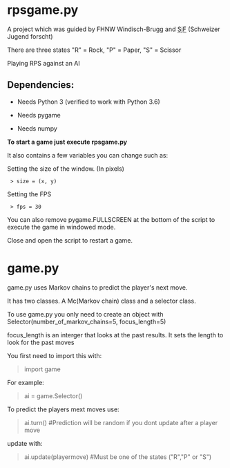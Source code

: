 # rpsgame.py
A project which was guided by FHNW Windisch-Brugg and [SjF](https://sjf.ch/studienwoche-fascinating-informatics/) (Schweizer Jugend forscht)


There are three states "R" = Rock, "P" = Paper, "S" = Scissor

Playing RPS against an AI 

## Dependencies:
- Needs Python 3 (verified to work with Python 3.6)

- Needs pygame

- Needs numpy


**To start a game just execute rpsgame.py**

It also contains a few variables you can change such as:

Setting the size of the window. (In pixels)

     > size = (x, y)  
Setting the FPS

     > fps = 30

You can also remove pygame.FULLSCREEN at the bottom of the script to execute the game in windowed mode.

Close and open the script to restart a game.

# game.py
game.py uses Markov chains to predict the player's next move. 

It has two classes. A Mc(Markov chain) class and a selector class.

To use game.py you only need to create an object with Selector(number_of_markov_chains=5, focus_length=5)


focus_length is an interger that looks at the past results. It sets the length to look for the past moves 

You first need to import this with:

> import game

For example:

> ai = game.Selector()

To predict the players mext moves use:

> ai.turn()  #Prediction will be random if you dont update after a player move

update with:

> ai.update(playermove) #Must be one of the states ("R","P" or "S")

      

